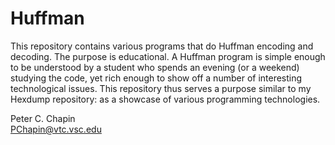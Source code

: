 Huffman
=======

This repository contains various programs that do Huffman encoding and decoding. The purpose is
educational. A Huffman program is simple enough to be understood by a student who spends an
evening (or a weekend) studying the code, yet rich enough to show off a number of interesting
technological issues. This repository thus serves a purpose similar to my Hexdump repository: as
a showcase of various programming technologies.

Peter C. Chapin  
PChapin@vtc.vsc.edu
